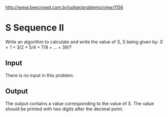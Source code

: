 http://www.beecrowd.com.br/judge/problems/view/1156

# S Sequence II

Write an algorithm to calculate and write the value of S, S being given by:
$S = 1 + 3/2 + 5/4 + 7/8 + ... + 39/?$

## Input

There is no input in this problem.

## Output

The output contains a value corresponding to the value of $S$. The value should
be printed with two digits after the decimal point.
